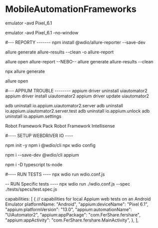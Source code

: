 # MobileAutomationFrameworks

emulator -avd Pixel_6.1

emulator -avd Pixel_6.1 -no-window

#--- REPORTY -------
npm install @wdio/allure-reporter --save-dev

allure generate allure-results --clean -o allure-report

allure open allure-report
--NEBO--
allure generate allure-results --clean

npx allure generate

allure open

#--- APPIUM TROUBLE --------
appium driver uninstall uiautomator2
appium driver install uiautomator2
appium driver update uiautomator2

adb uninstall io.appium.uiautomator2.server
adb uninstall io.appium.uiautomator2.server.test
adb uninstall io.appium.unlock
adb uninstall io.appium.settings

Robot Framework Pack
Robot Framework Intellisense


#---- SETUP WEBDRIVER IO ----

npm init -y
npm i @wdio/cli
npx wdio config

npm i --save-dev @wdio/cli appium

npm i -D typescript ts-node

#---- RUN TESTS ----
npx wdio run wdio.conf.js

-- RUN Specific tests ----
npx wdio run ./wdio.conf.js --spec ./tests/specs/test.spec.js


capabilities: [
    {
      // capabilities for local Appium web tests on an Android Emulator
      platformName: "Android",
      "appium:deviceName": "Pixel 6.1",
      "appium:platformVersion": "13.0",
      "appium:automationName": "UiAutomator2",
      "appium:appPackage": "com.FerShare.fershare",
      "appium:appActivity": "com.FerShare.fershare.MainActivity",
    },
  ],
